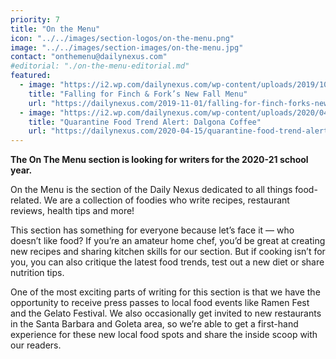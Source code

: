 ```yaml
---
priority: 7
title: "On the Menu"
icon: "../../images/section-logos/on-the-menu.png"
image: "../../images/section-images/on-the-menu.jpg"
contact: "onthemenu@dailynexus.com"
#editorial: "./on-the-menu-editorial.md"
featured:
  - image: "https://i2.wp.com/dailynexus.com/wp-content/uploads/2019/10/FriedChickenFF.jpg"
    title: "Falling for Finch & Fork’s New Fall Menu"
    url: "https://dailynexus.com/2019-11-01/falling-for-finch-forks-new-fall-menu/"
  - image: "https://i2.wp.com/dailynexus.com/wp-content/uploads/2020/04/IMG_9611.jpg"
    title: "Quarantine Food Trend Alert: Dalgona Coffee"
    url: "https://dailynexus.com/2020-04-15/quarantine-food-trend-alert-dalgona-coffee/"
---
```

**The On The Menu section is looking for writers for the 2020-21 school year.**

On the Menu is the section of the Daily Nexus dedicated to all things food-related. We are a collection of foodies who write recipes, restaurant reviews, health tips and more! 

This section has something for everyone because let’s face it — who doesn’t like food? If you’re an amateur home chef, you’d be great at creating new recipes and sharing kitchen skills for our section. But if cooking isn’t for you, you can also critique the latest food trends, test out a new diet or share nutrition tips. 

One of the most exciting parts of writing for this section is that we have the opportunity to receive press passes to local food events like Ramen Fest and the Gelato Festival. We also occasionally get invited to new restaurants in the Santa Barbara and Goleta area, so we’re able to get a first-hand experience for these new local food spots and share the inside scoop with our readers. 